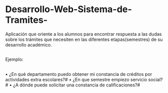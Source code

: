 # Desarrollo-Web-Sistema-de-Tramites-
Aplicación que oriente a los alumnos para encontrar respuesta a las dudas sobre los trámites que necesiten en las diferentes etapas(semestres) de su desarrollo académico.
##
Ejemplo: 
##
•	¿En qué departamento puedo obtener mi constancia de créditos por actividades extra escolares?#
•	¿En que semestre empiezo servicio social?#
•	¿A dónde puede solicitar una constancia de calificaciones?#

